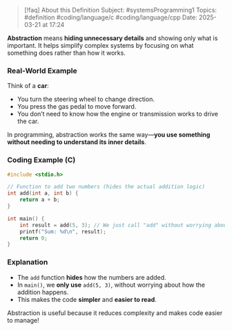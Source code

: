 
> [!faq] About this Definition
> Subject: #systemsProgramming1 
> Topics: #definition  #coding/language/c #coding/language/cpp 
> Date: 2025-03-21 at 17:24

**Abstraction** means **hiding unnecessary details** and showing only what is important. It helps simplify complex systems by focusing on what something does rather than how it works.  

### Real-World Example  
Think of a **car**:  
- You turn the steering wheel to change direction.  
- You press the gas pedal to move forward.  
- You don’t need to know how the engine or transmission works to drive the car.  

In programming, abstraction works the same way—**you use something without needing to understand its inner details**.  

### Coding Example (C)  
```c
#include <stdio.h>

// Function to add two numbers (hides the actual addition logic)
int add(int a, int b) {
    return a + b;
}

int main() {
    int result = add(5, 3); // We just call "add" without worrying about how it works
    printf("Sum: %d\n", result);
    return 0;
}
```

### Explanation

- The `add` function **hides** how the numbers are added.
- In `main()`, we **only use** `add(5, 3)`, without worrying about how the addition happens.
- This makes the code **simpler** and **easier to read**.

Abstraction is useful because it reduces complexity and makes code easier to manage!